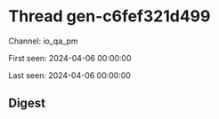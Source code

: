 # Thread gen-c6fef321d499
Channel: io_qa_pm

First seen: 2024-04-06 00:00:00

Last seen: 2024-04-06 00:00:00

## Digest


